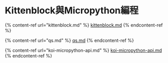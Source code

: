 # Kittenblock與Micropython編程

{% content-ref url="kittenblock.md" %}
[kittenblock.md](kittenblock.md)
{% endcontent-ref %}

{% content-ref url="qs.md" %}
[qs.md](qs.md)
{% endcontent-ref %}

{% content-ref url="koi-micropython-api.md" %}
[koi-micropython-api.md](koi-micropython-api.md)
{% endcontent-ref %}
